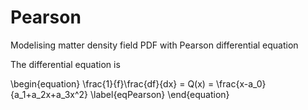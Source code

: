 # Pearson
Modelising matter density field PDF with Pearson differential equation

The differential equation is

\begin{equation}
    \frac{1}{f}\frac{df}{dx} = Q(x) = \frac{x-a_0}{a_1+a_2x+a_3x^2}
    \label{eqPearson}
\end{equation}
